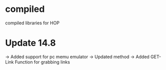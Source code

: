 # compiled
compiled libraries for HOP

# Update 14.8
-> Added support for pc memu emulator
-> Updated method
-> Added GET-Link Function for grabbing links
